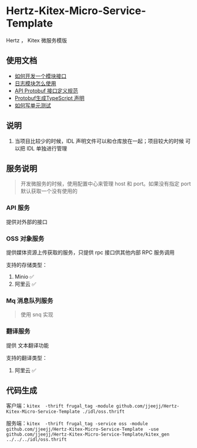 # Hertz-Kitex-Micro-Service-Template

Hertz ， Kitex 微服务模版

## 使用文档

* [如何开发一个模块接口](./docs/如何开发一个模块接口.md)
* [日志模块怎么使用](./docs/日志模块怎么使用.md)
* [API Protobuf 接口定义规范](./docs/API%20Protobuf%20接口定义规范.md)
* [Protobuf生成TypeScript 声明](./docs/Protobuf生成TypeScript%20声明.md)
* [如何写单元测试](./docs/如何写单元测试.md)


## 说明

1. 当项目比较少的时候，IDL 声明文件可以和仓库放在一起；项目较大的时候 可以把 IDL 单独进行管理

## 服务说明

> 开发微服务的时候，使用配置中心来管理 host 和 port。如果没有指定 port 默认获取一个没有使用的

### API 服务

提供对外部的接口

### OSS 对象服务

提供媒体资源上传获取的服务，只提供 rpc 接口供其他内部 RPC 服务调用

支持的存储类型：
1. Minio  ✅
2. 阿里云  ✅

### Mq 消息队列服务

> 使用 snq 实现

### 翻译服务

提供 文本翻译功能

支持的翻译类型：
1. 阿里云  ✅

## 代码生成

客户端：`kitex  -thrift frugal_tag -module github.com/jjeejj/Hertz-Kitex-Micro-Service-Template ./idl/oss.thrift`

服务端：`kitex  -thrift frugal_tag -service oss -module github.com/jjeejj/Hertz-Kitex-Micro-Service-Template  -use github.com/jjeejj/Hertz-Kitex-Micro-Service-Template/kitex_gen ../../../idl/oss.thrift`
